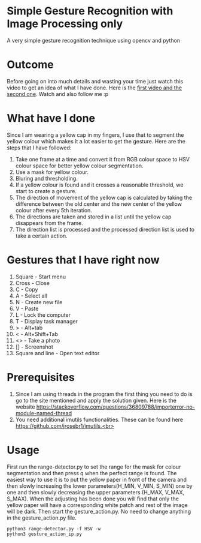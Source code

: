 # Simple Gesture Recognition with Image Processing only
A very simple gesture recognition technique using opencv and python

# Outcome
Before going on into much details and wasting your time just watch this video to get an idea of what I have done. Here is the <a href = "https://www.youtube.com/watch?v=qFmtNNxpsvk">first video and <a href = "https://www.youtube.com/watch?v=DRL9zuB1g6A">the second one</a>. Watch and also follow me :p

# What have I done
Since I am wearing a yellow cap in my fingers, I use that to segment the yellow colour which makes it a lot easier to get the gesture. Here are the steps that I have followed:<br>

1. Take one frame at a time and convert it from RGB colour space to HSV colour space for better yellow colour segmentation.<br>
2. Use a mask for yellow colour.<br>
3. Bluring and thresholding.<br>
4. If a yellow colour is found and it crosses a reasonable threshold, we start to create a gesture.<br>
5. The direction of movement of the yellow cap is calculated by taking the difference between the old center and the new center of the yellow colour after every 5th iteration.<br>
6. The directions are taken and stored in a list until the yellow cap disappears from the frame.<br>
7. The direction list is processed and the processed direction list is used to take a certain action.<br>

# Gestures that I have right now
1. Square - Start menu<br>
2. Cross - Close<br>
3. C - Copy<br>
4. A - Select all<br>
5. N - Create new file<br>
6. V - Paste<br>
7. L - Lock the computer<br>
8. T - Display task manager<br>
9. \> - Alt+tab<br>
10. < - Alt+Shift+Tab<br>
11. <> - Take a photo
12. [] - Screenshot
13. Square and line - Open text editor

# Prerequisites
1. Since I am using threads in the program the first thing you need to do is go to the site mentioned and apply the solution given. Here is the website https://stackoverflow.com/questions/36809788/importerror-no-module-named-thread<br>
2. You need additional imutils functionalities. These can be found here https://github.com/jrosebr1/imutils.<br>

# Usage
First run the range-detector.py to set the range for the mask for colour segmentation and then press q when the perfect range is found. The easiest way to use it is to put the yellow paper in front of the camera and then slowly increasing the lower parameters(H_MIN, V_MIN, S_MIN) one by one and then slowly decreasing the upper parameters (H_MAX, V_MAX, S_MAX). When the adjusting has been done you will find that only the yellow paper will have a corresponding white patch and rest of the image will be dark. Then start the gesture_action.py. No need to change anything in the gesture_action.py file.

    python3 range-detector.py -f HSV -w
    python3 gesture_action_ip.py


